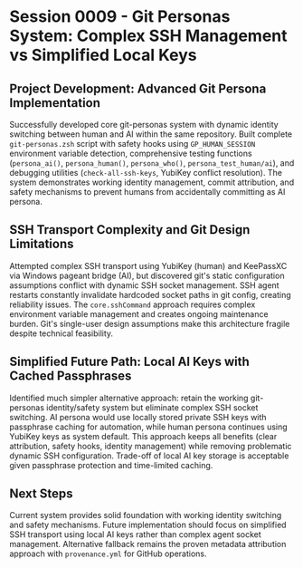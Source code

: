 # Session 0009 - Git Personas System: Complex SSH Management vs Simplified Local Keys

## Project Development: Advanced Git Persona Implementation
Successfully developed core git-personas system with dynamic identity switching between human and AI within the same repository. Built complete `git-personas.zsh` script with safety hooks using `GP_HUMAN_SESSION` environment variable detection, comprehensive testing functions (`persona_ai()`, `persona_human()`, `persona_who()`, `persona_test_human/ai`), and debugging utilities (`check-all-ssh-keys`, YubiKey conflict resolution). The system demonstrates working identity management, commit attribution, and safety mechanisms to prevent humans from accidentally committing as AI persona.

## SSH Transport Complexity and Git Design Limitations
Attempted complex SSH transport using YubiKey (human) and KeePassXC via Windows pageant bridge (AI), but discovered git's static configuration assumptions conflict with dynamic SSH socket management. SSH agent restarts constantly invalidate hardcoded socket paths in git config, creating reliability issues. The `core.sshCommand` approach requires complex environment variable management and creates ongoing maintenance burden. Git's single-user design assumptions make this architecture fragile despite technical feasibility.

## Simplified Future Path: Local AI Keys with Cached Passphrases
Identified much simpler alternative approach: retain the working git-personas identity/safety system but eliminate complex SSH socket switching. AI persona would use locally stored private SSH keys with passphrase caching for automation, while human persona continues using YubiKey keys as system default. This approach keeps all benefits (clear attribution, safety hooks, identity management) while removing problematic dynamic SSH configuration. Trade-off of local AI key storage is acceptable given passphrase protection and time-limited caching.

## Next Steps
Current system provides solid foundation with working identity switching and safety mechanisms. Future implementation should focus on simplified SSH transport using local AI keys rather than complex agent socket management. Alternative fallback remains the proven metadata attribution approach with `provenance.yml` for GitHub operations.